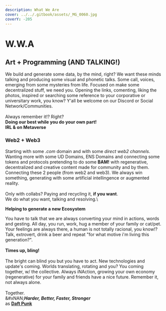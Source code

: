 ```yaml
---
description: What We Are
cover: ../../.gitbook/assets/_MG_0060.jpg
coverY: -205
---
```


# W.W.A

## Art + Programming (AND TALKING!)

We build and generate some data, by the mind, right? We want these minds talking and producing some visual and phonetic talks. Some call, voices, emerging from some mysteries from life. Focused on make some decentralized stuff, we need you. Opening the links, comenting, liking the photos, inspired or searching some reference to your corporative or universitary work, you know? Y'all be welcome on our Discord or Social Network/Communities. \
\
Always remember it!? Right?\
**Doing our best while you do your own part!**\
**IRL & on Metaverse**

### Web2 + Web3&#x20;

Starting with some _.com_ domain and with some _direct web2 channels_. Wanting more with some UD Domains, ENS Domains and connecting some tokens and protocols pretending to do some **BAM!** with regenerative, decentralized and creative content made for community and by them. Connecting these 2 people (from web2 and web3). We always win something, generating with some artificial intellingence or augmented reality. \
\
Only with collabs? Paying and recycling it, **if you want**.\
We do what you want, talking and resolving.\


**Helping to generate a new Ecosystem**

You have to talk that we are always converting your mind in actions, words and gesting. All day, you run, work, hug a member of your family or cat/pet. Your feelings are always there, a human is not totally racional, you know!? Talk, extrovert, drink a beer and repeat "for what motive i'm living this generation?".\
\
**Times up, bling!** \
\
The bright can blind you but you have to act. New technologies and update's coming. Worlds translating, rotating and you? You coming together, w/ the collective. Always iNAction, growing your own economy (regenerative) for your family and friends have a nice future. Remember it, not always alone. \
\
Together.\
&#xNAN;_**Harder, Better, Faster, Stronger**_\
as [**Daft Punk**](https://daftpunk.fandom.com/wiki/Daft_Punk)
